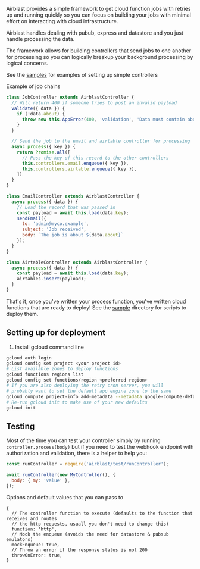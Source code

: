 Airblast provides a simple framework to get cloud function jobs with retries up and
running quickly so you can focus on building your jobs with minimal effort on
interacting with cloud infrastructure.

Airblast handles dealing with pubub, express and datastore and you just handle
processing the data.

The framework allows for building controllers that send jobs to one another for processing
so you can logically breakup your background processing by logical concerns.

See the [samples](/samples) for examples of setting up simple controllers

Example of job chains

```javascript
class JobController extends AirblastController {
  // Will return 400 if someone tries to post an invalid payload
  validate({ data }) {
    if (!data.about) {
      throw new this.AppError(400, 'validation', 'Data must contain about attribute');
    }
  }

  // Send the job to the email and airtable controller for processing
  async process({ key }) {
    return Promise.all([
      // Pass the key of this record to the other controllers
      this.controllers.email.enqueue({ key }),
      this.controllers.airtable.enqueue({ key }),      
    ])
  }
}

class EmailController extends AirblastController {
  async process({ data }) {
    // Load the record that was passed in
    const payload = await this.load(data.key);
    sendEmail({
      to: 'admin@myco.example',
      subject: 'Job received',
      body: `The job is about ${data.about}`
    });
  }
}

class AirtableController extends AirblastController {
  async process({ data }) {
    const payload = await this.load(data.key);
    airtables.insert(payload);
  }
}
```

That's it, once you've written your process function,
you've written cloud functions that are ready to deploy!
See the [sample](/sample) directory for scripts
to deploy them.


## Setting up for deployment

1. Install gcloud command line

```sh
gcloud auth login
gcloud config set project <your project id>
# List available zones to deploy functions
gcloud functions regions list
gcloud config set functions/region <preferred region>
# If you are also deploying the retry cron server, you will
# probably want to set the default app engine zone to the same
gcloud compute project-info add-metadata --metadata google-compute-default-region=<preferred region>
# Re-run gcloud init to make use of your new defaults
gcloud init
```


## Testing

Most of the time you can test your controller simply by running
`controller.process(body)`
but if you need to test the webhook endpoint with authorization and 
validation, there is a helper to help you:

```javascript
const runController = require('airblast/test/runController');

await runController(new MyController(), {
  body: { my: 'value' },
});
```

Options and default values that you can pass to 

```
{
  // The controller function to execute (defaults to the function that receives and routes
  // the http requests, usuall you don't need to change this)
  function: 'http',
  // Mock the enqueue (avoids the need for datastore & pubsub emulators)
  mockEnqueue: true,
  // Throw an error if the response status is not 200
  throwOnError: true,
}
```

